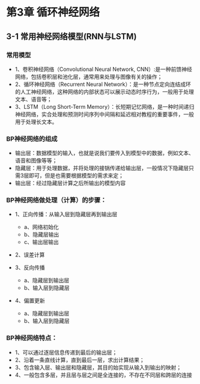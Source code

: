 # 第3章 循环神经网络

## 3-1 常用神经网络模型(RNN与LSTM)

### 常用模型

+ 1、卷积神经网络（Convolutional Neural Network, CNN）:是一种前馈神经网络，包括卷积层和池化层，通常用来处理与图像有关的操作；
+ 2、循环神经网络（Recurrent Neural Network）：是一种节点定向连结成环的人工神经网络，这种网络的内部状态可以展示动态时序行为，一般用于处理文本、语音等；
+ 3、LSTM（Long Short-Term Memory）：长短期记忆网络，是一种时间递归神经网络，实合处理和预测时间序列中间隔和延迟相对教程的重要事件，一般用于处理长文本。

### BP神经网络的组成

+ 输出层：数据模型的输入，也就是说我们要传入到模型中的数据，例如文本、语音和图像等等；
+ 隐藏层：用于处理数据，并将处理的接锅传递给输出层，一般情况下隐藏层只需3层即可，但是也需要根据模型的需求来定；
+ 输出层：经过隐藏层计算之后所输出的模型内容
  
### BP神经网络做处理（计算）的步骤：
+ 1、正向传播：从输入层到隐藏层再到输出层
  + a、网络初始化
  + b、隐藏层输出
  + c、输出层输出

+ 2、误差计算
+ 3、反向传播
  + a、隐藏层到输出层
  + b、输入层到隐藏层

+ 4、偏置更新
  + a、隐藏层到输出层
  + b、输入层到隐藏层

### BP神经网络特点：

+ 1、可以通过逐层信息传递到最后的输出层；
+ 2、沿着一条直线计算，直到最后一层，求出计算结果；
+ 3、包含输入层、输出层和隐藏层，其目的始实现从输入到输出的映射；
+ 4、一般包含多层，并且层与层之间是全连接的，不存在不同层和跨层的连接
